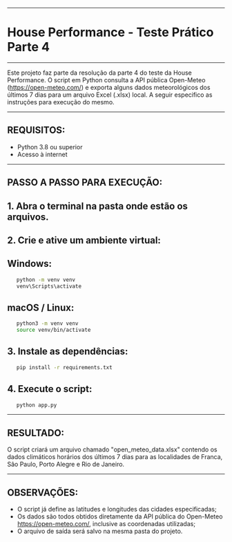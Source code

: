 ----------------------------------------
# House Performance - Teste Prático Parte 4
----------------------------------------

Este projeto faz parte da resolução da parte 4 do teste da House Performance. O script em Python consulta a API pública Open-Meteo (https://open-meteo.com/) e exporta alguns dados meteorológicos dos últimos 7 dias para um arquivo Excel (.xlsx) local. A seguir especifico as instruções para execução do mesmo.

----------------------------------------
REQUISITOS:
----------------------------------------
- Python 3.8 ou superior
- Acesso à internet

----------------------------------------
PASSO A PASSO PARA EXECUÇÃO:
----------------------------------------
## 1. Abra o terminal na pasta onde estão os arquivos.
## 2. Crie e ative um ambiente virtual:

## Windows:
```bash
   python -m venv venv
   venv\Scripts\activate
```


## macOS / Linux:
```bash
   python3 -m venv venv     
   source venv/bin/activate
```

## 3. Instale as dependências:
```bash
   pip install -r requirements.txt
```

## 4. Execute o script:
```bash   
   python app.py
```
----------------------------------------
RESULTADO:
----------------------------------------
O script criará um arquivo chamado "open_meteo_data.xlsx" contendo os dados climáticos horários dos últimos 7 dias para as localidades de Franca, Sâo Paulo, Porto Alegre e Rio de Janeiro.

----------------------------------------
OBSERVAÇÕES:
----------------------------------------
- O script já define as latitudes e longitudes das cidades especificadas;
- Os dados são todos obtidos diretamente da API pública do Open-Meteo https://open-meteo.com/, inclusive as coordenadas utilizadas;
- O arquivo de saída será salvo na mesma pasta do projeto.
